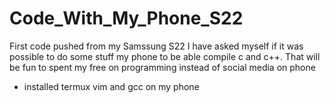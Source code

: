 # Code_With_My_Phone_S22
First code pushed from my Samssung S22
I have asked myself if it was possible to do some stuff my phone to be able compile c and c++. That will be fun to spent my free on programming instead of social media on phone
- installed termux vim and gcc on my phone
  
